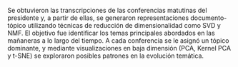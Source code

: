 Se obtuvieron las transcripciones de las conferencias matutinas del presidente y, a partir de ellas, se generaron representaciones documento-tópico utilizando técnicas de reducción de dimensionalidad como SVD y NMF. El objetivo fue identificar los temas principales abordados en las mañaneras a lo largo del tiempo. A cada conferencia se le asignó un tópico dominante, y mediante visualizaciones en baja dimensión (PCA, Kernel PCA y t-SNE) se exploraron posibles patrones en la evolución temática.
